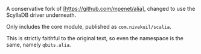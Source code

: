 A conservative fork of [https://github.com/mpenet/alia], changed to use the ScyllaDB driver underneath.

Only includes the core module, published as `com.nivekuil/scalia`.

This is strictly faithful to the original text, so even the namespace is the same, namely `qbits.alia`.
